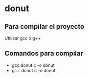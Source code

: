 # donut

## Para compilar el proyecto

Utilizar gcc o g++

## Comandos para compilar

- gcc donut.c -o donut
- g++ donut.c -o donut
